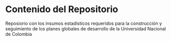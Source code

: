 # Contenido del Repositorio
Reposiorio con los insumos estadísticos requeridos para la construcción y seguimiento de los planes globales de desarrollo de la Universidad Nacional de Colombia
